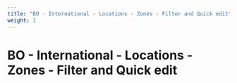 ```yaml
---
title: "BO - International - Locations - Zones - Filter and Quick edit"
weight: 1
---
```


# BO - International - Locations - Zones - Filter and Quick edit
